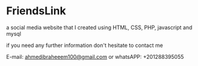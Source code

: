 # FriendsLink
a social media website that I created using HTML, CSS, PHP, javascript and mysql

if you need any further information don't hesitate to contact me 

E-mail: ahmedibraheeem100@gmail.com 
or
whatsAPP: +201288395055
